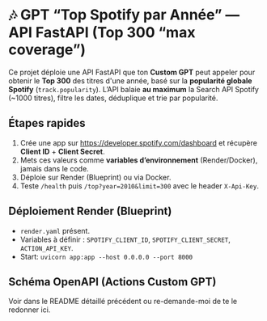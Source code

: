 # 🎶 GPT “Top Spotify par Année” — API FastAPI (Top 300 “max coverage”)

Ce projet déploie une API FastAPI que ton **Custom GPT** peut appeler pour obtenir le **Top 300** des titres d'une année,
basé sur la **popularité globale Spotify** (`track.popularity`). L’API balaie **au maximum** la Search API Spotify (~1000 titres),
filtre les dates, déduplique et trie par popularité.

## Étapes rapides
1) Crée une app sur https://developer.spotify.com/dashboard et récupère **Client ID** + **Client Secret**.
2) Mets ces valeurs comme **variables d’environnement** (Render/Docker), jamais dans le code.
3) Déploie sur Render (Blueprint) ou via Docker.
4) Teste `/health` puis `/top?year=2010&limit=300` avec le header `X-Api-Key`.

## Déploiement Render (Blueprint)
- `render.yaml` présent.
- Variables à définir : `SPOTIFY_CLIENT_ID`, `SPOTIFY_CLIENT_SECRET`, `ACTION_API_KEY`.
- Start: `uvicorn app:app --host 0.0.0.0 --port 8000`

## Schéma OpenAPI (Actions Custom GPT)
Voir dans le README détaillé précédent ou re-demande-moi de te le redonner ici.
